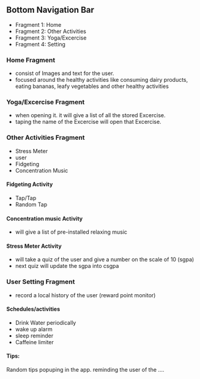 ## Bottom Navigation Bar 
- Fragment 1: Home 
- Fragment 2: Other Activities
- Fragment 3: Yoga/Excercise
- Fragment 4: Setting 



### Home Fragment 
- consist of Images and text for the user. 
- focused around the healthy activities like consuming dairy products, eating bananas, leafy vegetables and other healthy activities

### Yoga/Excercise Fragment 
- when opening it. it will give a list of all the stored Excercise. 
- taping the name of the Excercise will  open that Excercise.

### Other Activities Fragment
- Stress Meter
- user
- Fidgeting
- Concentration Music

#### Fidgeting Activity 
- Tap/Tap 
- Random Tap 

 
#### Concentration music Activity
- will give a list of pre-installed relaxing music

#### Stress Meter Activity 
- will take a quiz of the user and give a number on the scale of 10 (sgpa)
- next quiz will update the sgpa into csgpa


### User Setting Fragment 
- record a local history of the user (reward point monitor)

#### Schedules/activities
- Drink Water periodically
- wake up alarm 
- sleep reminder 
- Caffeine limiter 

#### Tips:
Random tips popuping in the app. reminding the user of the ....

